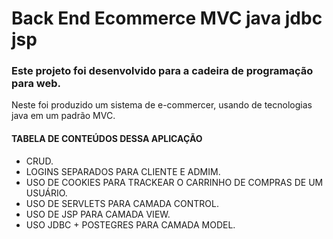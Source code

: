 # Back End Ecommerce MVC java jdbc jsp

### Este projeto foi desenvolvido para a cadeira de programação para web.

Neste foi produzido um sistema de e-commercer, usando de tecnologias java em um padrão MVC.

#### TABELA DE CONTEÚDOS DESSA APLICAÇÃO

* CRUD.
* LOGINS SEPARADOS PARA CLIENTE E ADMIM.
* USO DE COOKIES PARA TRACKEAR O CARRINHO DE COMPRAS DE UM USUÁRIO.
* USO DE SERVLETS PARA CAMADA CONTROL.
* USO DE JSP PARA CAMADA VIEW.
* USO JDBC + POSTEGRES PARA CAMADA MODEL.
